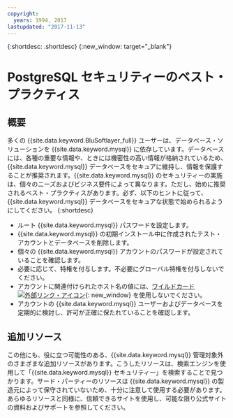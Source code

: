 ```yaml
---
copyright:
  years: 1994, 2017
lastupdated: "2017-11-13"
---
```


{:shortdesc: .shortdesc}
{:new_window: target="_blank"}

# PostgreSQL セキュリティーのベスト・プラクティス

## 概要

多くの {{site.data.keyword.BluSoftlayer_full}} ユーザーは、データベース・ソリューションを {{site.data.keyword.mysql}} に依存しています。データベースには、各種の重要な情報や、ときには機密性の高い情報が格納されているため、{{site.data.keyword.mysql}} データベースをセキュアに維持し、情報を保護することが推奨されます。{{site.data.keyword.mysql}} のセキュリティーの実施は、個々のニーズおよびビジネス要件によって異なります。ただし、始めに推奨されるベスト・プラクティスがあります。必ず、以下のヒントに従って、{{site.data.keyword.mysql}} データベースをセキュアな状態で始められるようにしてください。
{:shortdesc}

* ルート {{site.data.keyword.mysql}} パスワードを設定します。
* {{site.data.keyword.mysql}} の初期インストール中に作成されたテスト・アカウントとデータベースを削除します。
* 個々の {{site.data.keyword.mysql}} アカウントのパスワードが設定されていることを確認します。
* 必要に応じて、特権を付与します。不必要にグローバル特権を付与しないでください。
* アカウントに関連付けられたホスト名の値には、[ワイルドカード ![外部リンク・アイコン](../../icons/launch-glyph.svg "外部リンク・アイコン")](http://en.wikipedia.org/wiki/Wildcard_character){: new_window} を使用しないでください。
* アカウントの {{site.data.keyword.mysql}} ユーザーおよびデータベースを定期的に検討し、許可が正確に保たれていることを確認します。

## 追加リソース

この他にも、役に立つ可能性のある、{{site.data.keyword.mysql}} 管理対象外のさまざまな追加リソースがあります。こうしたリソースは、検索エンジンを使用して「{{site.data.keyword.mysql}} セキュリティー」を検索することで見つかります。サード・パーティーのリソースは {{site.data.keyword.mysql}} の製造元によって保守されていないため、十分に注意して使用する必要があります。あらゆるリソースと同様に、信頼できるサイトを使用し、可能な限り公式サイトの資料およびサポートを参照してください。
